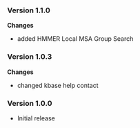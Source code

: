 ### Version 1.1.0
__Changes__
- added HMMER Local MSA Group Search

### Version 1.0.3
__Changes__
- changed kbase help contact

### Version 1.0.0
- Initial release
